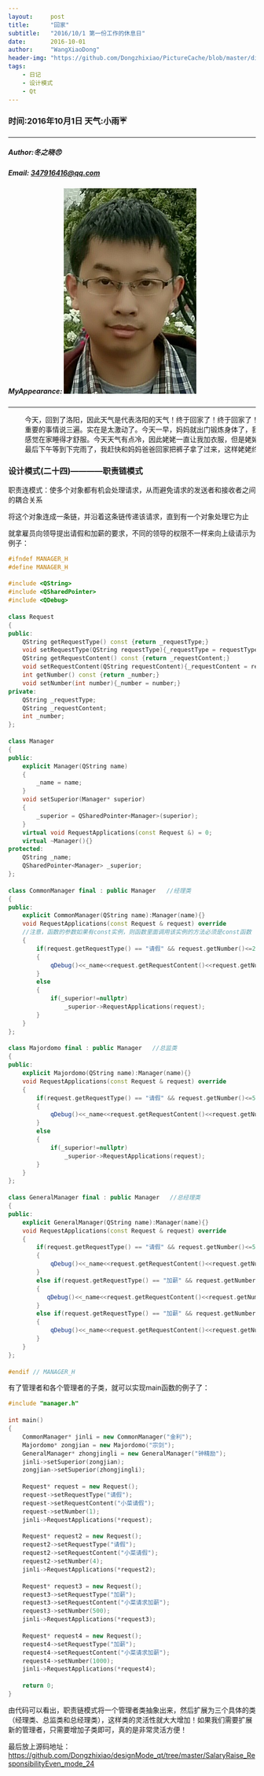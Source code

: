 ```yaml
---
layout:     post
title:      "回家"
subtitle:   "2016/10/1 第一份工作的休息日"
date:       2016-10-01
author:     "WangXiaoDong"
header-img: "https://github.com/Dongzhixiao/PictureCache/blob/master/diaryPic/20161001.jpg?raw=true"
tags:
    - 日记
    - 设计模式
    - Qt
---
```



### 时间:2016年10月1日 天气:小雨:umbrella:
-----
#####   Author:冬之晓:angry:
#####   Email: 347916416@qq.com
#####   MyAppearance: ![MyAppearance](https://github.com/Dongzhixiao/PictureCache/raw/master/MyPicture.JPG "我的头像")
----------

<pre>
    今天，回到了洛阳，因此天气是代表洛阳的天气！终于回家了！终于回家了！！终于回家了！！！
    重要的事情说三遍。实在是太激动了。今天一早，妈妈就出门锻炼身体了，我一直睡到很晚才起床。
    感觉在家睡得才舒服。今天天气有点冷，因此姥姥一直让我加衣服，但是姥姥这边没有我的长裤，因此姥姥今天一天都让我赶快回家拿长裤，一直说了一天！
    最后下午等到下完雨了，我赶快和妈妈爸爸回家把裤子拿了过来，这样姥姥终于不说我啦。
</pre>

### 设计模式(二十四)————职责链模式

职责连模式：使多个对象都有机会处理请求，从而避免请求的发送者和接收者之间的耦合关系

将这个对象连成一条链，并沿着这条链传递该请求，直到有一个对象处理它为止

就拿雇员向领导提出请假和加薪的要求，不同的领导的权限不一样来向上级请示为例子：

```C++
#ifndef MANAGER_H
#define MANAGER_H

#include <QString>
#include <QSharedPointer>
#include <QDebug>

class Request
{
public:
    QString getRequestType() const {return _requestType;}
    void setRequestType(QString requestType){_requestType = requestType;}
    QString getRequestContent() const {return _requestContent;}
    void setRequestContent(QString requestContent){_requestContent = requestContent;}
    int getNumber() const {return _number;}
    void setNumber(int number){_number = number;}
private:
    QString _requestType;
    QString _requestContent;
    int _number;
};

class Manager
{
public:
    explicit Manager(QString name)
    {
        _name = name;
    }
    void setSuperior(Manager* superior)
    {
        _superior = QSharedPointer<Manager>(superior);
    }
    virtual void RequestApplications(const Request &) = 0;
    virtual ~Manager(){}
protected:
    QString _name;
    QSharedPointer<Manager> _superior;
};

class CommonManager final : public Manager   //经理类
{
public:
    explicit CommonManager(QString name):Manager(name){}
    void RequestApplications(const Request & request) override
    //注意，函数的参数如果有const实例，则函数里面调用该实例的方法必须是const函数
    {
        if(request.getRequestType() == "请假" && request.getNumber()<=2)
        {
            qDebug()<<_name<<request.getRequestContent()<<request.getNumber()<<"被批准";
        }
        else
        {
            if(_superior!=nullptr)
                _superior->RequestApplications(request);
        }
    }
};

class Majordomo final : public Manager   //总监类
{
public:
    explicit Majordomo(QString name):Manager(name){}
    void RequestApplications(const Request & request) override
    {
        if(request.getRequestType() == "请假" && request.getNumber()<=5)
        {
            qDebug()<<_name<<request.getRequestContent()<<request.getNumber()<<"被批准";
        }
        else
        {
            if(_superior!=nullptr)
                _superior->RequestApplications(request);
        }
    }
};

class GeneralManager final : public Manager   //总经理类
{
public:
    explicit GeneralManager(QString name):Manager(name){}
    void RequestApplications(const Request & request) override
    {
        if(request.getRequestType() == "请假" && request.getNumber()<=500)
        {
            qDebug()<<_name<<request.getRequestContent()<<request.getNumber()<<"被批准";
        }
        else if(request.getRequestType() == "加薪" && request.getNumber()<=500)
        {
           qDebug()<<_name<<request.getRequestContent()<<request.getNumber()<<"被批准";
        }
        else if(request.getRequestType() == "加薪" && request.getNumber()>500)
        {
            qDebug()<<_name<<request.getRequestContent()<<request.getNumber()<<"再说吧";
        }
    }
};

#endif // MANAGER_H
```

有了管理者和各个管理者的子类，就可以实现main函数的例子了：

```C++
#include "manager.h"

int main()
{
    CommonManager* jinli = new CommonManager("金利");
    Majordomo* zongjian = new Majordomo("宗剑");
    GeneralManager* zhongjingli = new GeneralManager("钟精励");
    jinli->setSuperior(zongjian);
    zongjian->setSuperior(zhongjingli);

    Request* request = new Request();
    request->setRequestType("请假");
    request->setRequestContent("小菜请假");
    request->setNumber(1);
    jinli->RequestApplications(*request);

    Request* request2 = new Request();
    request2->setRequestType("请假");
    request2->setRequestContent("小菜请假");
    request2->setNumber(4);
    jinli->RequestApplications(*request2);

    Request* request3 = new Request();
    request3->setRequestType("加薪");
    request3->setRequestContent("小菜请求加薪");
    request3->setNumber(500);
    jinli->RequestApplications(*request3);

    Request* request4 = new Request();
    request4->setRequestType("加薪");
    request4->setRequestContent("小菜请求加薪");
    request4->setNumber(1000);
    jinli->RequestApplications(*request4);

    return 0;
}
```

由代码可以看出，职责链模式将一个管理者类抽象出来，然后扩展为三个具体的类（经理类、总监类和总经理类），这样类的灵活性就大大增加！如果我们需要扩展新的管理者，只需要增加子类即可，真的是非常灵活方便！

最后放上源码地址：https://github.com/Dongzhixiao/designMode_qt/tree/master/SalaryRaise_ResponsibilityEven_mode_24